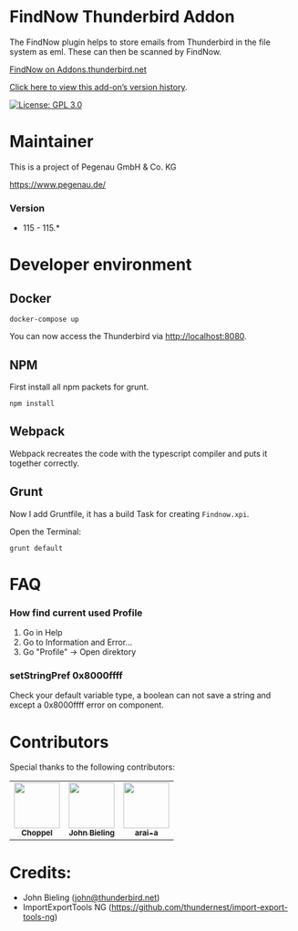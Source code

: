 # FindNow Thunderbird Addon
The FindNow plugin helps to store emails from Thunderbird in the file system as eml. These can then be scanned by FindNow.

[FindNow on Addons.thunderbird.net](https://addons.thunderbird.net/addon/findnow/)

[Click here to view this add-on’s version history](https://addons.thunderbird.net/addon/findnow/versions/).

[![License: GPL 3.0](https://img.shields.io/badge/License-GPL%203.0-red.png)](https://opensource.org/licenses/GPL-3.0)

# Maintainer
This is a project of Pegenau GmbH & Co. KG

https://www.pegenau.de/

### Version
* 115 - 115.*

# Developer environment
## Docker
```shell
docker-compose up
```
You can now access the Thunderbird via [http://localhost:8080](http://localhost:8080).

## NPM
First install all npm packets for grunt.
```shell
npm install
```

## Webpack
Webpack recreates the code with the typescript compiler and puts it together correctly.

## Grunt
Now I add Gruntfile, it has a build Task for creating ```Findnow.xpi```. 

Open the Terminal:
```shell
grunt default
```

# FAQ
### How find current used Profile
1. Go in Help
2. Go to Information and Error...
3. Go "Profile" -> Open direktory


### setStringPref 0x8000ffff
Check your default variable type, a boolean can not save a string and except a 0x8000ffff error on component.

# Contributors

Special thanks to the following contributors:

<!-- prettier-ignore-start -->
<!-- markdownlint-disable -->
<table>
	<tr>
		<td style="text-align: center;">
			<a href="https://github.com/Choppel">
				<img src="https://avatars.githubusercontent.com/u/14126324?v=4" width="80" alt=""/>
				<br /><sub><b>Choppel</b></sub>
			</a>
		</td>
		<td style="text-align: center;">
			<a href="https://github.com/jobisoft">
				<img src="https://avatars.githubusercontent.com/u/5830621?v=4" width="80" alt=""/>
				<br /><sub><b>John Bieling</b></sub>
			</a>
		</td>
		<td style="text-align: center;">
			<a href="https://github.com/arai-a">
				<img src="https://avatars.githubusercontent.com/u/6299746?v=4" width="80" alt=""/>
				<br /><sub><b>arai-a</b></sub>
			</a>
		</td>
	</tr>
</table>
<!-- markdownlint-enable -->
<!-- prettier-ignore-end -->

# Credits:
* John Bieling (john@thunderbird.net)
* ImportExportTools NG (https://github.com/thundernest/import-export-tools-ng)
